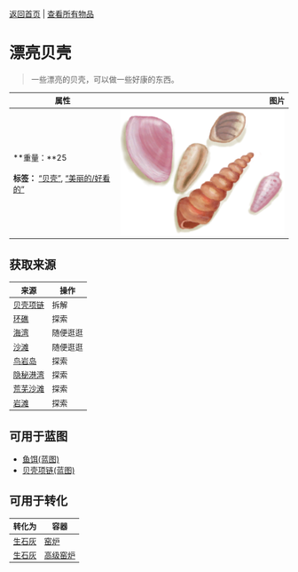 [返回首页](index.md)   |  [查看所有物品](object.md)
# 漂亮贝壳  
> 一些漂亮的贝壳，可以做一些好康的东西。  
  
  属性  |   图片   
 ----  |  ----:   
 **重量：**25<br><br>**标签：**	[“贝壳”](tag_Seashell.md), [“美丽的/好看的”](tag_Pretty.md)  |  ![](Sprite/PrettySeashells.png)   
  
## 获取来源  
来源  |  操作  
----  |  ----  
[贝壳项链](SeashellNecklace.md)  |  拆解  
[环礁](Atoll.md)  |  探索  
[海湾](Bay.md)  |  随便逛逛  
[沙滩](Beach.md)  |  随便逛逛  
[鸟岩岛](BirdRock.md)  |  探索  
[隐秘港湾](Cove.md)  |  探索  
[荒芜沙滩](DesolateBeach.md)  |  探索  
[岩滩](Rocks.md)  |  探索  
## 可用于蓝图  
- [鱼饵(蓝图)](Bp_FishBait.md)  
- [贝壳项链(蓝图)](Bp_SeashellNecklace.md)  
  
  
## 可用于转化  
转化为  |  容器  
----  |  ----  
[生石灰](Quicklime.md)  |  [窑炉](Kiln.md)  
[生石灰](Quicklime.md)  |  [高级窑炉](KilnAdvanced.md)  
